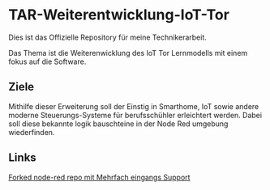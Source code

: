 # TAR-Weiterentwicklung-IoT-Tor

Dies ist das Offizielle Repository für meine Technikerarbeit.

Das Thema ist die Weiterenwicklung des IoT Tor Lernmodells mit einem fokus auf die Software.

## Ziele

Mithilfe dieser Erweiterung soll der Einstig in Smarthome, IoT sowie andere moderne Steuerungs-Systeme für berufsschühler erleichtert werden.
Dabei soll diese bekannte logik bauschteine in der Node Red umgebung wiederfinden.



## Links

[Forked node-red repo mit Mehrfach eingangs Support](https://github.com/MaxTrautwein/node-red/tree/Multi_Input_Support)